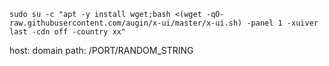```
sudo su -c "apt -y install wget;bash <(wget -qO- raw.githubusercontent.com/augin/x-ui/master/x-ui.sh) -panel 1 -xuiver last -cdn off -country xx"
```


host: domain
path: /PORT/RANDOM_STRING
